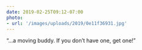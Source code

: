 ```yaml
---
date: 2019-02-25T09:12-07:00
photo:
- url: '/images/uploads/2019/0e11f36931.jpg'
---
```

“…a moving buddy. If you don’t have one, get one!”
